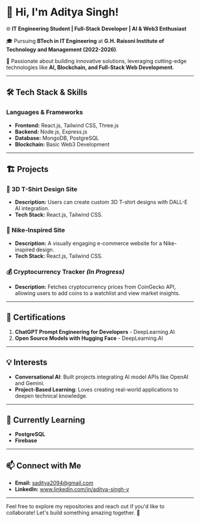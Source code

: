 # 👋 Hi, I'm Aditya Singh!  
🌐 **IT Engineering Student | Full-Stack Developer | AI & Web3 Enthusiast**  

🎓 Pursuing **BTech in IT Engineering** at **G.H. Raisoni Institute of Technology and Management (2022-2026)**.  

🚀 Passionate about building innovative solutions, leveraging cutting-edge technologies like **AI, Blockchain, and Full-Stack Web Development**.  

---

## 🛠️ Tech Stack & Skills  
### Languages & Frameworks  
- **Frontend:** React.js, Tailwind CSS, Three.js  
- **Backend:** Node.js, Express.js  
- **Database:** MongoDB, PostgreSQL  
- **Blockchain:** Basic Web3 Development  

---

## 🏗️ Projects  

### 🎨 3D T-Shirt Design Site  
- **Description:** Users can create custom 3D T-shirt designs with DALL-E AI integration.  
- **Tech Stack:** React.js, Tailwind CSS.  

### 👟 Nike-Inspired Site  
- **Description:** A visually engaging e-commerce website for a Nike-inspired design.  
- **Tech Stack:** React.js, Tailwind CSS.  

### 💰 Cryptocurrency Tracker *(In Progress)*  
- **Description:** Fetches cryptocurrency prices from CoinGecko API, allowing users to add coins to a watchlist and view market insights.  

---

## 📜 Certifications  
1. **ChatGPT Prompt Engineering for Developers** - DeepLearning.AI  
2. **Open Source Models with Hugging Face** - DeepLearning.AI  


---

## 💡 Interests  
- **Conversational AI**: Built projects integrating AI model APIs like OpenAI and Gemini.  
- **Project-Based Learning**: Loves creating real-world applications to deepen technical knowledge.  

---

## 🌱 Currently Learning  
- **PostgreSQL**
- **Firebase** 


---

## 📫 Connect with Me  
- **Email:** saditya2094@gmail.com  
- **LinkedIn:** www.linkedin.com/in/aditya-singh-v  


---

Feel free to explore my repositories and reach out if you'd like to collaborate! Let's build something amazing together. 🚀  


<!---
AdityaS1204/AdityaS1204 is a ✨ special ✨ repository because its `README.md` (this file) appears on your GitHub profile.
You can click the Preview link to take a look at your changes.
--->
